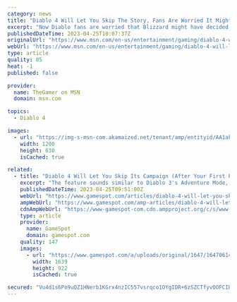 ```yaml
---
category: news
title: "Diablo 4 Will Let You Skip The Story, Fans Are Worried It Might Not Be Free"
excerpt: "Now Diablo fans are worried that Blizzard might have decided to take a page out of Destiny's playbook. Diablo 4 will have a campaign skip, but whether it'll be free or not has yet to be answered."
publishedDateTime: 2023-04-25T10:07:37Z
originalUrl: "https://www.msn.com/en-us/entertainment/gaming/diablo-4-will-let-you-skip-the-story-fans-are-worried-it-might-not-be-free/ar-AA1akeuN"
webUrl: "https://www.msn.com/en-us/entertainment/gaming/diablo-4-will-let-you-skip-the-story-fans-are-worried-it-might-not-be-free/ar-AA1akeuN"
type: article
quality: 85
heat: -1
published: false

provider:
  name: TheGamer on MSN
  domain: msn.com

topics:
  - Diablo 4

images:
  - url: "https://img-s-msn-com.akamaized.net/tenant/amp/entityid/AA1akrYZ.img?h=630&w=1200&m=6&q=60&o=t&l=f&f=jpg&x=659&y=118"
    width: 1200
    height: 630
    isCached: true

related:
  - title: "Diablo 4 Will Let You Skip Its Campaign (After Your First Playthrough)"
    excerpt: "The feature sounds similar to Diablo 3's Adventure Mode, though there are still details that have yet to be clarified."
    publishedDateTime: 2023-04-25T09:51:00Z
    webUrl: "https://www.gamespot.com/articles/diablo-4-will-let-you-skip-its-campaign-after-your-first-playthrough/1100-6513544/"
    ampWebUrl: "https://www.gamespot.com/amp-articles/diablo-4-will-let-you-skip-its-campaign-after-your-first-playthrough/1100-6513544/"
    cdnAmpWebUrl: "https://www-gamespot-com.cdn.ampproject.org/c/s/www.gamespot.com/amp-articles/diablo-4-will-let-you-skip-its-campaign-after-your-first-playthrough/1100-6513544/"
    type: article
    provider:
      name: GameSpot
      domain: gamespot.com
    quality: 147
    images:
      - url: "https://www.gamespot.com/a/uploads/original/1647/16470614/4129615-diablo4skipcampaignoption.jpg"
        width: 1639
        height: 922
        isCached: true

secured: "Vu4d1s6Po9uQZ1HNerb1KGrx4nzIC557vsrqco1OYgIDR+6zSZCTfyvOOFCIHQlCW5jRdxfaakfZ6xnrE6G2YdsPPlxmZg/AfwP371Y5IxNjZfZ1aR9MU2mvK3nZLTeHcXHeSgAtQnSV2I2YhDdCbikr0CwM6OUIU9LRR9wQKEerFR4bT+graisdMTBJWTGGkEk3BFz+jZCZG9E71SVzSxVGylwEI+SybY0DXEpCSae839Zm7XtbJIw87Rs/rwcoUphnhgCN1juLa+Z4iv9HC0ohnGdeHrFxrkccV/iW0odHSy0UO9e4IFs8Ea5xuz2NgcbPkIqxD4DJT2IKlrfnz7/sTWNq+KmvzCWutPimtpM=;f6ntrWfBihMmvojdNXPbmA=="
---
```


